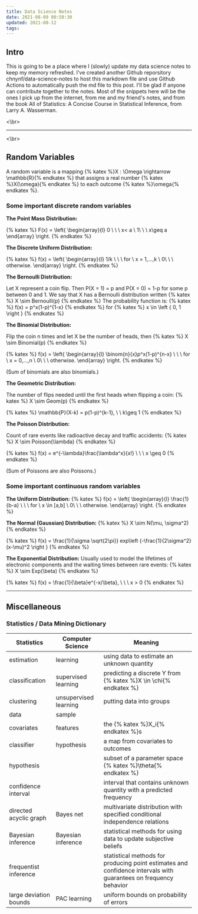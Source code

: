 ```yaml
---
title: Data Science Notes
date: 2021-08-09 00:50:30
updated: 2021-08-12
tags:
---
```


## Intro
This is going to be a place where I (slowly) update my data science notes to keep my memory refreshed. I've created another Github reporsitory chnynf/data-science-notes to host this markdown file and use Github Actions to automatically push the md file to this post. I'll be glad if anyone can contribute together to the notes. Most of the snippets here will be the ones I pick up from the internet, from me and my friend's notes, and from the book All of Statistics: A Concise Course in Statistical Inference, from Larry A. Wasserman.

<\br>

---

<\br>

## Random Variables
A random variable is a mapping {% katex %}X : \Omega \rightarrow \mathbb{R}{% endkatex %} that assigns a real number {% katex %}X(\omega){% endkatex %} to each outcome {% katex %}\omega{% endkatex %}.

### Some important discrete random variables
**The Point Mass Distribution:**

{% katex %}
F(x) = \left\{ \begin{array}{l}
     0 \ \ \ x< a \\
     1\ \ \ x\geq a
 \end{array} \right.
{% endkatex %}

**The Discrete Uniform Distribution:**

{% katex %}
f(x) = \left\{ \begin{array}{l}
     1/k \ \ \ for \ x = 1,...,k \\
     0\ \ \ otherwise.
 \end{array} \right.
{% endkatex %}

**The Bernoulli Distribution:**

Let X represent a coin flip. Then P(X = 1) = p and P(X = 0) = 1-p for some p between 0 and 1. We say that X has a Bernoulli distribution written 
{% katex %}
X \sim Bernoulli(p)
{% endkatex %}
The probability function is:
{% katex %}
f(x) = p^x(1-p)^{1-x}
{% endkatex %} for {% katex %} x \in \left \{ 0, 1 \right \} {% endkatex %}

**The Binomial Distribution:**

Flip the coin n times and let X be the number of heads, then 
{% katex %}
X \sim Binomial(p)
{% endkatex %}

{% katex %}
f(x) = \left\{ \begin{array}{l}
     \binom{n}{x}p^x(1-p)^{n-x} \ \ \ for \ x = 0,...,n \\
     0\ \ \ otherwise.
 \end{array} \right.
{% endkatex %}

(Sum of binomials are also binomials.)

**The Geometric Distribution:**
 
The number of flips needed until the first heads when flipping a coin:
{% katex %}
X \sim Geom(p)
{% endkatex %}

{% katex %}
\mathbb{P}(X-k) = p(1-p)^{k-1}, \ \ k\geq 1
{% endkatex %}

**The Poisson Distribution:**

Count of rare events like radioactive decay and traffic accidents:
{% katex %}
X \sim Poisson(\lambda)
{% endkatex %}

{% katex %}
f(x) = e^{-\lambda}\frac{\lambda^x}{x!} \ \ \ x \geq 0
{% endkatex %}

 (Sum of Poissons are also Poissons.)

### Some important continuous random variables
**The Uniform Distribution:**
{% katex %}
f(x) = \left\{ \begin{array}{l}
     \frac{1}{b-a} \ \ \ for \ x \in [a,b] \\
     0\ \ \ otherwise.
 \end{array} \right.
{% endkatex %}

**The Normal (Gaussian) Distribution:**
{% katex %}
X \sim N(\mu, \sigma^2)
{% endkatex %}

{% katex %}
f(x) = \frac{1}{\sigma \sqrt{2\pi}} exp\left \{-\frac{1}{2\sigma^2}(x-\mu)^2  \right \}
{% endkatex %}

**The Exponential Distribution:**
Usually used to model the lifetimes of electronic components and the waiting times between rare events:
{% katex %}
X \sim Exp(\beta)
{% endkatex %}

{% katex %}
f(x) = \frac{1}{\beta}e^{-x/\beta}, \ \ \ x > 0
{% endkatex %}






---
## Miscellaneous
### Statistics / Data Mining Dictionary

| Statistics             | Computer Science      | Meaning                                                                                                          |
| ---------------------- | --------------------- | ---------------------------------------------------------------------------------------------------------------- |
| estimation             | learning              | using data to estimate an unknown quantity                                                                       |
| classification         | supervised learning   | predicting a discrete Y from {% katex %}X \in \chi{% endkatex %}                                                 |
| clustering             | unsupervised learning | putting data into groups                                                                                         |
| data                   | sample                |                                                                                                                  |
| covariates             | features              | the {% katex %}X_i{% endkatex %}s                                                                                |
| classifier             | hypothesis            | a map from covariates to outcomes                                                                                |
| hypothesis             |                       | subset of a parameter space {% katex %}\theta{% endkatex %}                                                      |
| confidence interval    |                       | interval that contains unknown quantity with a predicted frequency                                               |
| directed acyclic graph | Bayes net             | multivariate distribution with specified conditional independence relations                                      |
| Bayesian inference     | Bayesian inference    | statistical methods for using data to update subjective beliefs                                                  |
| frequentist inference  |                       | statistical methods for producing point estimates and confidence intervals with guarantees on frequency behavior |
| large deviation bounds | PAC learning          | uniform bounds on probability of errors                                                                          |
